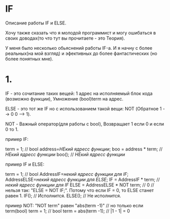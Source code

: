 # IF
Описание работы IF и ELSE.

Хочу также сказать что я молодой программист и могу ошибаться в своих доводах(то что тут вы прочитаете - это Теория).

У меня было несколько обьяснений работы IF-а. И я начну с более реальных(на мой взгляд) и эфективных до более фантастических (но более понятных мне).

# 1.
IF - это сочитание таких вещей: 1 адрес на исполняемый блок кода (возможно функции), Умножение (bool)term на адрес.

ELSE - это тот же IF но с использованием такой вещи: NOT (Обратное 1 --> 0  0 --> 1).


NOT - Важный оператор(для работы с bool), Возвращает 1 если 0 и если 0 то 1.


пример IF:

term = 1; // bool
address=*НЕкий ядресс функции*;
boo = address * term; // *НЕкий ядресс функции*
boo(); // *НЕкий ядресс функции*

пример IF и ELSE:

term = 1; // bool
AddressIF=*некий ядресс функции для IF*;
AddressELSE=*некий ядресс функции для ELSE*;
IF = AddressIF * term; // *некий ядресс функции для IF*
ELSE = AddressELSE * NOT term; // 0
// нельзя так: "ELSE = NOT IF;". Потому что если IF = 0, то ELSE станет равен 1.
IF(); // Исполнится.
ELSE(); // Не исполнится.

пример NOT: "NOT term" равен "abs(term -1)" // но только если term(bool)
term = 1; // bool
term = abs(term -1); // |1 - 1| = 0
